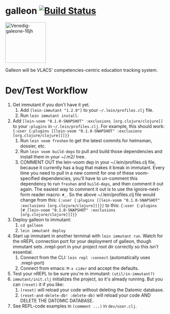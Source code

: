 galleon [![Build Status](http://img.shields.io/travis/vlacs/galleon/master.svg)](https://travis-ci.org/vlacs/galleon)
=======
<a title="By Myriam Thyes (Own work) [CC-BY-SA-3.0 (http://creativecommons.org/licenses/by-sa/3.0) or GFDL (http://www.gnu.org/copyleft/fdl.html)], via Wikimedia Commons" href="http://commons.wikimedia.org/wiki/File%3AVenedig-galeone-16jh.jpg"><img width="128" alt="Venedig-galeone-16jh" src="http://upload.wikimedia.org/wikipedia/commons/thumb/2/2e/Venedig-galeone-16jh.jpg/128px-Venedig-galeone-16jh.jpg"/></a>

Galleon will be VLACS' competencies-centric education tracking system.

Dev/Test Workflow
=======

1. Get immutant if you don't have it yet.
    1. Add ```[lein-immutant "1.2.0"]``` to your ```~/.lein/profiles.clj``` file.
    1. Run ```lein immutant install```.
1. Add ```[lein-voom "0.1.0-SNAPSHOT" :exclusions [org.clojure/clojure]]``` to your
   ```:plugins``` in ```~/.lein/profiles.clj```. For example, this should work:
   ```{:user {:plugins [[lein-voom "0.1.0-SNAPSHOT" :exclusions [org.clojure/clojure]]]}}```
    1. Run ```lein voom freshen``` to get the latest commits for helmsman, dossier, etc.
    1. Run ```lein voom build-deps``` to pull and build those dependencies and install them in your ~/.m2/ tree.
    1. COMMENT OUT the lein-voom dep in your ~/.lein/profiles.clj file, because
       it currently has a bug that makes it break in immutant. Every time you
       need to pull in a new commit for one of these voom-specified
       dependencies, you'll have to un-comment this dependency to run
       ```freshen``` and ```build-deps```, and then comment it out again. The
       easiest way to comment it out is to use the ignore-next-form reader
       macro: ```#_```. So the above ~/.lein/profiles.clj file would change from
       this:
       ```{:user {:plugins [[lein-voom "0.1.0-SNAPSHOT" :exclusions [org.clojure/clojure]]]}}```
       to this:
       ```{:user {:plugins [#_[lein-voom "0.1.0-SNAPSHOT" :exclusions [org.clojure/clojure]]]}}```
1. Deploy galleon to immutant:
    1. ```cd galleon```
    1. ```lein immutant deploy```
1. Start up immutant in another terminal with ```lein immutant run```. Watch for the nREPL connection port for your deployment of galleon, though immutant sets .nrepl-port in your project root dir correctly so this isn't essential.
    1. Connect from the CLI: ```lein repl :connect``` (automatically uses .nrepl-port)
    1. Connect from emacs: ```M-x cider``` and accept the defaults.
1. Test your nREPL to be sure you're in immutant: ```(util/in-immutant?)```
1. ```immutant/init.clj``` initializes the project, so it's already running. But you can ```(reset)``` it if you like:
    1. ```(reset)``` will reload your code without deleting the Datomic database.
    1. ```(reset-and-delete-db! :delete-db)``` will reload your code AND DELETE THE DATOMIC DATABASE.
1. See REPL-code examples in ```(comment ...)``` in ```dev/user.clj```.
